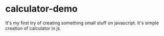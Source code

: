 # calculator-demo
It's my first try of creating something small stuff on javascript.
It's simple creation of calculator in js

